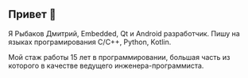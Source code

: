 <h2>Привет 👋</h2>

<p>Я Рыбаков Дмитрий, Embedded, Qt и Android разработчик. Пишу на языках програмирования C/C++, Python, Kotlin.</p>

<p>Мой стаж работы 15 лет в программировании, большая часть из которого в качестве ведущего инженера-программиста.</p>



